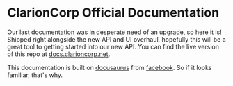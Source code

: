 # ClarionCorp Official Documentation

Our last documentation was in desperate need of an upgrade, so here it is! Shipped right alongside the new API and UI overhaul, hopefully this will be a great tool to getting started into our new API. You can find the live version of this repo at [docs.clarioncorp.net](https://docs.clarioncorp.net).

This documentation is built on [docusaurus](https://github.com/facebook/docusaurus) from [facebook](https://github.com/facebook). So if it looks familiar, that's why.